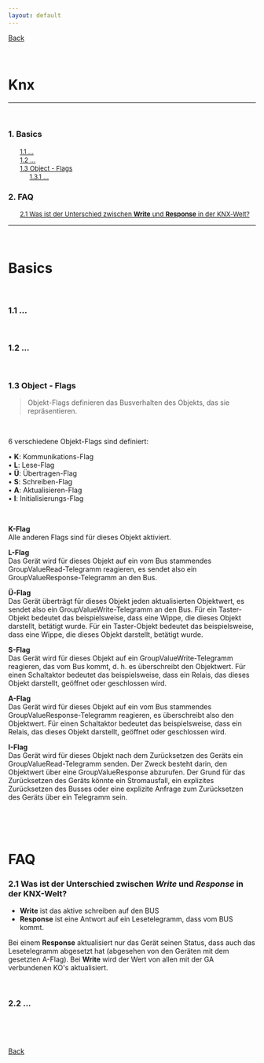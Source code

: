 ```yaml
---
layout: default
---
```


[Back](../)  

&nbsp;

# Knx
---  

&nbsp;

### 1. Basics  
&nbsp;&nbsp;&nbsp;&nbsp;&nbsp; [<font size="-1">1.1 ... </font>](#ch1-1)  
&nbsp;&nbsp;&nbsp;&nbsp;&nbsp; [<font size="-1">1.2 ... </font>](#ch1-2)  
&nbsp;&nbsp;&nbsp;&nbsp;&nbsp; [<font size="-1">1.3 Object - Flags </font>](#ch1-3)  
&nbsp;&nbsp;&nbsp;&nbsp;&nbsp;&nbsp;&nbsp;&nbsp;&nbsp;&nbsp; [<font size="-1">1.3.1 ... </font>](#ch1-3-1)  

### 2. FAQ  
&nbsp;&nbsp;&nbsp;&nbsp;&nbsp; [<font size="-1">2.1 Was ist der Unterschied zwischen **Write** und **Response** in der KNX-Welt? </font>](#ch2-1)  

---  

&nbsp;

# Basics

&nbsp;

<a name="ch1-1"></a>
### 1.1 ...  

&nbsp;

<a name="ch1-2"></a>
### 1.2 ...  

&nbsp;

<a name="ch1-3"></a>
### 1.3 Object - Flags  

> Objekt-Flags definieren das Busverhalten des Objekts, das sie repräsentieren.  

&nbsp;

6 verschiedene Objekt-Flags sind definiert:  

• **K**: Kommunikations-Flag  
• **L**: Lese-Flag  
• **Ü**: Übertragen-Flag  
• **S**: Schreiben-Flag  
• **A**: Aktualisieren-Flag  
• **I**: Initialisierungs-Flag  

&nbsp;

**K-Flag**  
Alle anderen Flags sind für dieses Objekt aktiviert.  

**L-Flag**  
Das Gerät wird für dieses Objekt auf ein vom Bus stammendes GroupValueRead-Telegramm reagieren, es sendet also ein GroupValueResponse-Telegramm an den Bus.  

**Ü-Flag**  
Das Gerät überträgt für dieses Objekt jeden aktualisierten Objektwert, es sendet also ein GroupValueWrite-Telegramm an den Bus. Für ein Taster-Objekt bedeutet das beispielsweise, dass eine Wippe, die dieses Objekt darstellt, betätigt wurde. Für ein Taster-Objekt bedeutet das beispielsweise, dass eine Wippe, die dieses Objekt darstellt, betätigt wurde.  

**S-Flag**  
Das Gerät wird für dieses Objekt auf ein GroupValueWrite-Telegramm reagieren, das vom Bus kommt, d. h. es überschreibt den Objektwert. Für einen Schaltaktor bedeutet das beispielsweise, dass ein Relais, das dieses Objekt darstellt, geöffnet oder geschlossen wird.  

**A-Flag**  
Das Gerät wird für dieses Objekt auf ein vom Bus stammendes GroupValueResponse-Telegramm reagieren, es überschreibt also den Objektwert. Für einen Schaltaktor bedeutet das beispielsweise, dass ein Relais, das dieses Objekt darstellt, geöffnet oder geschlossen wird.  

**I-Flag**  
Das Gerät wird für dieses Objekt nach dem Zurücksetzen des Geräts ein GroupValueRead-Telegramm senden. Der Zweck besteht darin, den Objektwert über eine GroupValueResponse abzurufen. Der Grund für das Zurücksetzen des Geräts könnte ein Stromausfall, ein explizites Zurücksetzen des Busses oder eine explizite Anfrage zum Zurücksetzen des Geräts über ein Telegramm sein.  


&nbsp;

&nbsp;

# FAQ

<a name="ch2-1"></a>
### 2.1 Was ist der Unterschied zwischen *Write* und *Response* in der KNX-Welt?  

- **Write** ist das aktive schreiben auf den BUS  
- **Response** ist eine Antwort auf ein Lesetelegramm, dass vom BUS kommt.  

Bei einem **Response** aktualisiert nur das Gerät seinen Status, dass auch das Lesetelegramm abgesetzt hat (abgesehen von den Geräten mit dem gesetzten A-Flag). Bei **Write** wird der Wert von allen mit der GA verbundenen KO's aktualisiert.

&nbsp;

<a name="ch2-2"></a>
### 2.2 ...  

&nbsp;

&nbsp;  

[Back](../)
